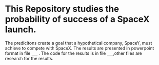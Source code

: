 # This Repository studies the probability of success of a SpaceX launch.
The predicitons create a goal that a hypothetical company, SpaceY, must achieve to compete with SpaceX. The results are presented in powerpoint format in file ___ . The code for the results is in file ___,other files are research for the results. 
